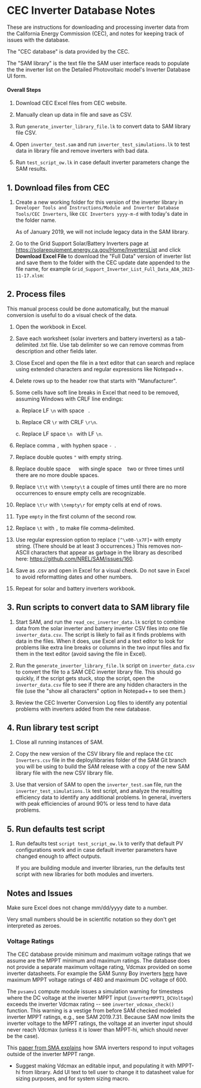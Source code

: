 # CEC Inverter Database Notes

These are instructions for downloading and processing inverter data from the California Energy Commission (CEC), and notes for keeping track of issues with the database.

The "CEC database" is data provided by the CEC.

The "SAM library" is the text file the SAM user interface reads to populate the the inverter list on the Detailed Photovoltaic model's Inverter Database UI form.

#### Overall Steps

1. Download CEC Excel files from CEC website.

2. Manually clean up data in file and save as CSV.

3. Run `generate_inverter_library_file.lk` to convert data to SAM library file CSV.

4. Open `inverter_test.sam` and run `inverter_test_simulations.lk` to test data in library file and remove inverters with bad data.

5. Run `test_script_ow.lk` in case default inverter parameters change the SAM results.

## 1. Download files from CEC

1. Create a new working folder for this version of the inverter library in `Developer Tools and Instructions/Module and Inverter Database Tools/CEC Inverters`, like `CEC Inverters yyyy-m-d` with today's date in the folder name.

	As of January 2019, we will not include legacy data in the SAM library.

2. Go to the Grid Support Solar/Battery Inverters page at https://solarequipment.energy.ca.gov/Home/InvertersList and click **Download Excel File** to download the "Full Data" version of inverter list and save them to the folder with the CEC update date appended to the file name, for example `Grid_Support_Inverter_List_Full_Data_ADA_2023-11-17.xlsm`:

## 2. Process files

This manual process could be done automatically, but the manual conversion is useful to do a visual check of the data. 

1. Open the workbook in Excel.

2. Save each worksheet (solar inverters and battery inverters) as a tab-delimited .txt file. Use tab delimiter so we can remove commas from description and other fields later.

3. Close Excel and open the file in a text editor that can search and replace using extended characters and regular expressions like Notepad++.

4. Delete rows up to the header row that starts with "Manufacturer".

5. Some cells have soft line breaks in Excel that need to be removed, assuming Windows with CRLF line endings: 

	a. Replace LF `\n` with space ` `.
	
	b. Replace CR `\r` with CRLF `\r\n`.
	
	c. Replace LF space `\n ` with LF `\n`.

6. Replace comma `,` with hyphen space `- `.

7. Replace double quotes `"` with empty string.

8. Replace double space `  ` with single space ` ` two or three times until there are no more double spaces.

9. Replace `\t\t` with `\tempty\t` a couple of times until there are no more occurrences to ensure empty cells are recognizable.

10. Replace `\t\r` with `\tempty\r` for empty cells at end of rows.

11. Type `empty` in the first column of the second row.

12. Replace `\t` with `,` to make file comma-delimited.

13. Use regular expression option to replace `[^\x00-\x7F]+` with empty string. (There should be at least 3 occurrences.) This removes non-ASCII characters that appear as garbage in the library as described here: https://github.com/NREL/SAM/issues/160.

14. Save as .csv and open in Excel for a visual check. Do not save in Excel to avoid reformatting dates and other numbers.

15. Repeat for solar and battery inverters workbook.

## 3. Run scripts to convert data to SAM library file

1. Start SAM, and run the `read_cec_inverter_data.lk` script to combine data from the solar inverter and battery inverter CSV files into one file `inverter_data.csv`. The script is likely to fail as it finds problems with data in the files. When it does, use Excel and a text editor to look for problems like extra line breaks or columns in the two input files and fix them in the text editor (avoid saving the file in Excel).

2. Run the `generate_inverter_library_file.lk` script on `inverter_data.csv` to convert the file to a SAM CEC inverter library file. This should go quickly, if the script gets stuck, stop the script, open the `inverter_data.csv` file to see if there are any hidden characters in the file (use the "show all characters" option in Notepad++ to see them.)

3. Review the CEC Inverter Conversion Log files to identify any potential problems with inverters added from the new database.

## 4. Run library test script

1. Close all running instances of SAM.

2. Copy the new version of the CSV library file and replace the `CEC Inverters.csv` file in the deploy/libraries folder of the SAM Git branch you will be using to build the SAM release with a copy of the new SAM library file with the new CSV library file.

3. Use that version of SAM to open the `inverter_test.sam` file, run the `inverter_test_simulations.lk` test script, and analyze the resulting efficiency data to identify any additional problems. In general, inverters with peak efficiencies of around 90% or less tend to have data problems.

## 5. Run defaults test script

1. Run defaults test `script test_script_ow.lk` to verify that default PV configurations work and in case default inverter parameters have changed enough to affect outputs.

    If you are building module and inverter libraries, run the defaults test script with new libraries for both modules and inverters.

## Notes and Issues

Make sure Excel does not change mm/dd/yyyy date to a number.

Very small numbers should be in scientific notation so they don't get interpreted as zeroes.

### Voltage Ratings

The CEC database provide minimum and maximum voltage ratings that we assume are the MPPT minimum and maximum ratings. The database does not provide a separate maximum voltage rating, Vdcmax provided on some inverter datasheets. For example the SAM Sunny Boy inverters [here](https://files.sma.de/dl/27676/SB30-77-US-DUS184327W.pdf) have maximum MPPT voltage ratings of 480 and maximum DC voltage of 600.

The `pvsamv1` compute module issues a simulation warning for timesteps where the DC voltage at the inverter MPPT input (`inverterMPPT1_DCVoltage`) exceeds the inverter Vdcmax rating -- see `inverter_vdcmax_check()` function. This warning is a vestige from before SAM checked modeled inverter MPPT ratings, e.g., see SAM 2019.7.31. Because SAM now limits the inverter voltage to the MPPT ratings, the voltage at an inverter input should never reach Vdcmax (unless it is lower than MPPT-hi, which should never be the case).

This [paper from SMA explains](https://files.sma.de/dl/7680/PV-Ausl-TI-en-10.pdf) how SMA inverters respond to input voltages outside of the inverter MPPT range.

* Suggest making Vdcmax an editable input, and populating it with MPPT-hi from library. Add UI text to tell user to change it to datasheet value for sizing purposes, and for system sizing macro.

